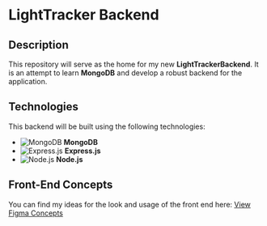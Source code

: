 # LightTracker Backend

## Description
This repository will serve as the home for my new **LightTrackerBackend**. It is an attempt to learn **MongoDB** and develop a robust backend for the application.

## Technologies
This backend will be built using the following technologies:
- ![MongoDB](https://www.mongodb.com/assets/images/global/brand/mongodb-svgrepo-com.svg) **MongoDB**
- ![Express.js](https://expressjs.com/images/express-facebook-share.png) **Express.js**
- ![Node.js](https://nodejs.org/static/images/logo.svg) **Node.js**

## Front-End Concepts
You can find my ideas for the look and usage of the front end here: [View Figma Concepts](https://www.figma.com/board/oKUfEGiBStwHzBbx3sfdTl/lightTrakr?node-id=0-1&t=RfA21dsQ0pbPwEjy-1)
